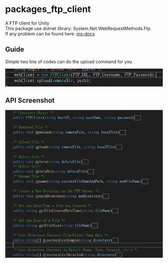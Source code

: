 # packages_ftp_client

A FTP client for Unity\
This package use dotnet library: System.Net.WebRequestMethods.Ftp\
If any problem can be found here: [ms-docs](https://learn.microsoft.com/zh-tw/dotnet/api/system.net.webrequestmethods.ftp?view=net-8.0)

## Guide

Simple two line of codes can do the upload command for you

![0](./docs/0.PNG)

## API Screenshot

![1](./docs/1.PNG)